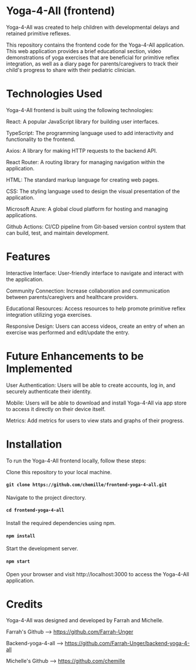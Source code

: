 # Yoga-4-All (frontend)

Yoga-4-All was created to help children with developmental delays and retained primitive reflexes. 

This repository contains the frontend code for the Yoga-4-All application. This web application provides a brief educational section, video demonstrations of yoga exercises that are beneficial for primitive reflex integration, as well as a diary page for parents/caregivers to track their child's progress to share with their pediatric clinician.

# Technologies Used

Yoga-4-All frontend is built using the following technologies:

React: A popular JavaScript library for building user interfaces.

TypeScript: The programming language used to add interactivity and functionality to the frontend.

Axios: A library for making HTTP requests to the backend API.

React Router: A routing library for managing navigation within the application.

HTML: The standard markup language for creating web pages.

CSS: The styling language used to design the visual presentation of the application.

Microsoft Azure: A global cloud platform for hosting and managing applications.

Github Actions: CI/CD pipeline from Git-based version control system that can build, test, and maintain development.

# Features

Interactive Interface: User-friendly interface to navigate and interact with the application.

Community Connection: Increase collaboration and communication between parents/caregivers and healthcare providers.

Educational Resources: Access resources to help promote primitive reflex integration utilizing yoga exercises.

Responsive Design: Users can access videos, create an entry of when an exercise was performed and edit/update the entry.

# Future Enhancements to be Implemented

User Authentication: Users will be able to create accounts, log in, and securely authenticate their identity.

Mobile: Users will be able to download and install Yoga-4-All via app store to access it directly on their device itself.

Metrics: Add metrics for users to view stats and graphs of their progress.

# Installation

To run the Yoga-4-All frontend locally, follow these steps:

Clone this repository to your local machine.

#### `git clone https://github.com/chemille/frontend-yoga-4-all.git`

Navigate to the project directory.

#### `cd frontend-yoga-4-all`

Install the required dependencies using npm.

#### `npm install`

Start the development server. 

#### `npm start`

Open your browser and visit http://localhost:3000 to access the Yoga-4-All application.

# Credits

Yoga-4-All was designed and developed by Farrah and Michelle.

Farrah's Github --> https://github.com/Farrah-Unger

Backend-yoga-4-all --> https://github.com/Farrah-Unger/backend-yoga-4-all

Michelle's Github --> https://github.com/chemille

